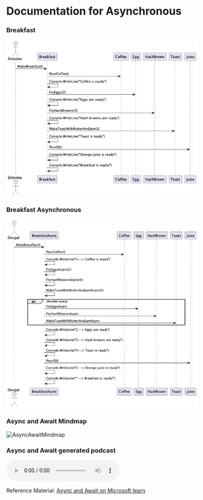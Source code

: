 # Documentation for Asynchronous

### Breakfast

![Breakfast](Breakfast.png) 

### Breakfast Asynchronous

![BreakfastAsynchronous](BreakfastAsync.png)

### Async and Await Mindmap

![AsyncAwaitMindmap](AsyncAwaitMindmap.png)

### Async and Await generated podcast

![AsyncAwaitPodcast](AsynchronousProgrammingC%23AsyncAwait.mp3)

Reference Material: [Async and Await on Microsoft learn](https://learn.microsoft.com/en-us/dotnet/csharp/asynchronous-programming/)